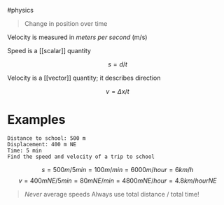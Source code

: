 #physics

> Change in position over time

Velocity is measured in *meters per second* (m/s)

Speed is a [[scalar]] quantity

$$ s = d / t $$

Velocity is a [[vector]] quantity; it describes direction

$$ v = \Delta x / t $$

# Examples
	Distance to school: 500 m
	Displacement: 400 m NE
	Time: 5 min
	Find the speed and velocity of a trip to school

$$ s = 500m / 5min = 100m / min = 6000 m/hour = 6 km/h $$
$$ v = 400mNE / 5min = 80mNE / min = 4800mNE / hour = 4.8 km/hour NE $$

> *Never* average speeds
> Always use total distance / total time!